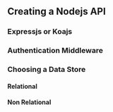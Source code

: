 ## Creating a Nodejs API

### Expressjs or Koajs
 
### Authentication Middleware

### Choosing a Data Store

#### Relational

#### Non Relational
